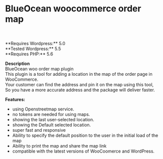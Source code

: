 <h1>BlueOcean woocommerce order map</h1><br><br>
**Requires Wordpress:** 5.0 <br>
**Tested Wordpress:** 5.5 <br>
**Requires PHP:** 5.6 <br>

**Description** <br>
BlueOcean woo order map plugin <br>
This plugin is a tool for adding a location in the map of the order page in WooCommerce. <br>
Your customer can find the address and pin it on the map using this tool, <br>
So you have a more accurate address and the package will deliver faster.  <br>

**Features:**
- using Openstreetmap service.
- no tokens are needed for using maps.
- showing the last user-selected location.
- showing the Default selected location.
- super fast and responsive
- Ability to specify the default position to the user in the initial load of the map
- Ability to print the map and share the map link
- compatible with the latest versions of WooCoomerce and WordPress.
